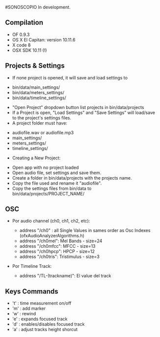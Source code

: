 #SONOSCOPIO
In development.

## Compilation
- OF 0.9.3
- OS X El Capitan: version 10.11.6
- X code 8
- OSX SDK 10.11 (!)

## Projects & Settings

* If none project is opened, it will save and load settings to
 - bin/data/main_settings/
 - bin/data/meters_settings/
 - bin/data/timeline_settings/
* "Open Project" dropdown button list projects in bin/data/projects
* If a Project is open, "Load Settings" and "Save Settings" will load/save to the project's settings files.
* A project folder must have:
 - audiofile.wav or audiofile.mp3
 - main_settings/
 - meters_settings/
 - timeline_settings/ 
* Creating a New Project:
 - Open app with no project loaded
 - Open audio file, set settings and save them.
 - Create a folder in bin/data/projects with the projects name.
 - Copy the file used and rename it "audiofile".
 - Copy the settings files from bin/data to bin/data/projects/PROJECT_NAME/  

## OSC
 - Por audio channel (ch0, ch1, ch2, etc):
     + address "/ch0" : all Single Values in sames order as Osc Indexes (ofxAudioAnalyzerAlgorithms.h)
     + address "/ch0mel": Mel Bands - size=24
     + address "/ch0mfcc": MFCC - size=13
     + address "/ch0hpcp": HPCP - size=12
     + address "/ch0tris": Tristimulus - size=3

 - Por Timeline Track:
     + address "/TL-(trackname)": El value del track 
     
## Keys Commands

* 't' : time measurement on/off
* 'm' : add marker
* 'w' : rewind
* 'e' : expands focused track
* 'd' : enables/disables focused track
* 'a' : adjust tracks height shorcut
